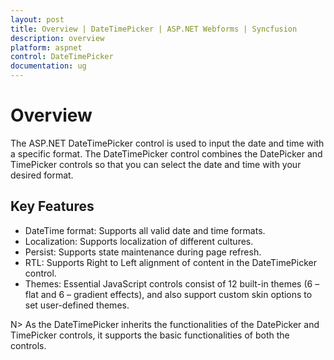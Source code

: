 ```yaml
---
layout: post
title: Overview | DateTimePicker | ASP.NET Webforms | Syncfusion
description: overview
platform: aspnet
control: DateTimePicker
documentation: ug
---
```


# Overview

The ASP.NET DateTimePicker control is used to input the date and time with a specific format. The DateTimePicker control combines the DatePicker and TimePicker controls so that you can select the date and time with your desired format.

## Key Features

* DateTime format: Supports all valid date and time formats.
* Localization: Supports localization of different cultures.
* Persist: Supports state maintenance during page refresh.
* RTL: Supports Right to Left alignment of content in the DateTimePicker control.
* Themes: Essential JavaScript controls consist of 12 built-in themes (6 – flat and 6 – gradient effects), and also support custom skin options to set user-defined themes.


N> As the DateTimePicker inherits the functionalities of the DatePicker and TimePicker controls, it supports the basic functionalities of both the controls.

